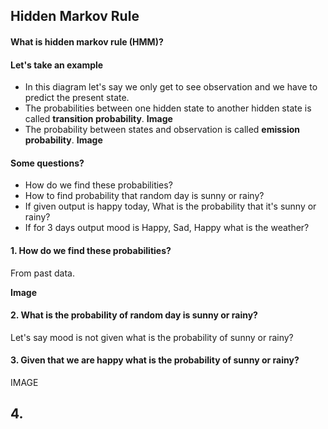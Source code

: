 ## Hidden Markov Rule

#### What is hidden markov rule (HMM)?

#### Let's take an example

- In this diagram let's say we only get to see observation and we have to predict the present state.
- The probabilities between one hidden state to another hidden state is called **transition probability**.
**Image**
- The probability between states and observation is called **emission probability**.
**Image**

#### Some questions?
- How do we find these probabilities?
- How to find probability that random day is sunny or rainy?
- If given output is happy today, What is the probability that it's sunny or rainy?
- If for 3 days output mood is Happy, Sad, Happy what is the weather?

#### 1. How do we find these probabilities?
From past data.

**Image**

#### 2. What is the probability of random day is sunny or rainy?
Let's say mood is not given what is the probability of sunny or rainy?

#### 3. Given that we are happy what is the probability of sunny or rainy?
IMAGE

## 4.

